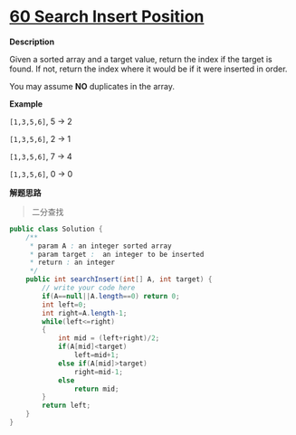 # [60 Search Insert Position](http://www.lintcode.com/en/problem/search-insert-position/)

**Description**

Given a sorted array and a target value, return the index if the target is found. If not, return the index where it would be if it were inserted in order.

You may assume **NO** duplicates in the array.

**Example**

`[1,3,5,6]`, 5 → 2

`[1,3,5,6]`, 2 → 1

`[1,3,5,6]`, 7 → 4

`[1,3,5,6]`, 0 → 0

**解题思路**

> 二分查找

```java
public class Solution {
    /** 
     * param A : an integer sorted array
     * param target :  an integer to be inserted
     * return : an integer
     */
    public int searchInsert(int[] A, int target) {
        // write your code here
        if(A==null||A.length==0) return 0;
        int left=0;
        int right=A.length-1;
        while(left<=right)
        {
            int mid = (left+right)/2;
            if(A[mid]<target)
                left=mid+1;
            else if(A[mid]>target)
                right=mid-1;
            else
                return mid;
        }
        return left;
    }
}
```

